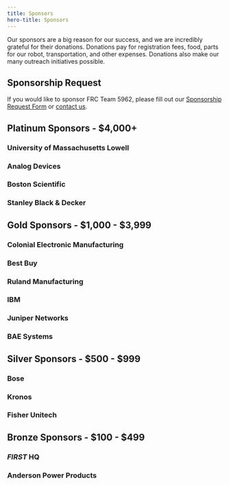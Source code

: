 ```yaml
---
title: Sponsors
hero-title: Sponsors
---
```


Our sponsors are a big reason for our success, and we are incredibly grateful for their donations. Donations pay for registration fees, food, parts for our robot, transportation, and other expenses. Donations also make our many outreach initiatives possible.

## Sponsorship Request

If you would like to sponsor FRC Team 5962, please fill out our [Sponsorship Request Form](https://drive.google.com/file/d/1cbe8bZwyNJ8WoEUp1mdeV8005pS-tHRw/view?usp=sharing) or [contact us](https://frcpersevere.com/contact).

<div class="divider"></div>

## Platinum Sponsors - $4,000\+

### University of Massachusetts Lowell

### Analog Devices

### Boston Scientific

### Stanley Black & Decker

<div class="divider"></div>

## Gold Sponsors - $1,000 - $3,999

### Colonial Electronic Manufacturing

### Best Buy

### Ruland Manufacturing

### IBM

### Juniper Networks

### BAE Systems

<div class="divider"></div>

## Silver Sponsors - $500 - $999

### Bose

### Kronos

### Fisher Unitech

<div class="divider"></div>

## Bronze Sponsors - $100 - $499

### *FIRST* HQ

### Anderson Power Products
